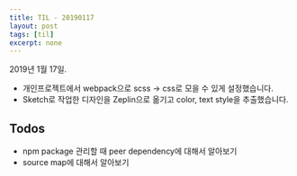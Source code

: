 ```yaml
---
title: TIL - 20190117
layout: post
tags: [til]
excerpt: none
---
```


2019년 1월 17일.

- 개인프로젝트에서 webpack으로 scss -> css로 모을 수 있게 설정했습니다.
- Sketch로 작업한 디자인을 Zeplin으로 옮기고 color, text style을 추출했습니다.

## Todos

- npm package 관리할 때 peer dependency에 대해서 알아보기
- source map에 대해서 알아보기